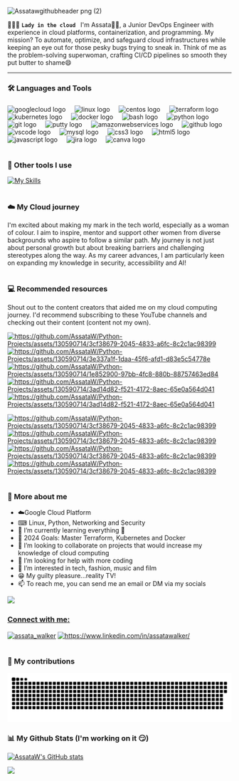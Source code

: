![Assatawgithubheader png (2)](https://github.com/AssataW/Python-Projects/assets/130590714/b944ce1f-0dae-437c-87e9-ab3006535674)


👩🏽‍💻 **`Lady in the cloud `** I'm Assata👋🏽, a Junior DevOps Engineer with experience in cloud platforms, containerization, and programming. My mission? To automate, optimize, and safeguard cloud infrastructures while keeping an eye out for those pesky bugs trying to sneak in. Think of me as the problem-solving superwoman, crafting CI/CD pipelines so smooth they put butter to shame😄

-----------------------------------------------------------------------------------------------------------------------------------------------------------------------------
### :hammer_and_wrench: Languages and Tools

<div align="left">
</div>

###

<div align="left">
  <img src="https://cdn.jsdelivr.net/gh/devicons/devicon/icons/googlecloud/googlecloud-original.svg" height="40" alt="googlecloud logo"  />
  <img width="12" />
  <img src="https://cdn.jsdelivr.net/gh/devicons/devicon/icons/linux/linux-original.svg" height="40" alt="linux logo"  />
  <img width="12" />
  <img src="https://cdn.jsdelivr.net/gh/devicons/devicon/icons/centos/centos-original.svg" height="40" alt="centos logo"  />
  <img width="12" />
  <img src="https://cdn.jsdelivr.net/gh/devicons/devicon/icons/terraform/terraform-original.svg" height="40" alt="terraform logo"  />
  <img width="12" />
  <img src="https://cdn.jsdelivr.net/gh/devicons/devicon/icons/kubernetes/kubernetes-plain.svg" height="40" alt="kubernetes logo"  />
  <img width="12" />
  <img src="https://cdn.jsdelivr.net/gh/devicons/devicon/icons/docker/docker-original.svg" height="40" alt="docker logo"  />
  <img width="12" />
  <img src="https://cdn.jsdelivr.net/gh/devicons/devicon/icons/bash/bash-original.svg" height="40" alt="bash logo"  />
  <img width="12" />
    <img src="https://cdn.jsdelivr.net/gh/devicons/devicon/icons/python/python-original.svg" height="40" alt="python logo"  />
  <img width="12" />
  <img src="https://cdn.jsdelivr.net/gh/devicons/devicon/icons/git/git-original.svg" height="40" alt="git logo"  />
  <img width="12" />
  <img src="https://cdn.jsdelivr.net/gh/devicons/devicon/icons/putty/putty-original.svg" height="40" alt="putty logo"  />
  <img width="12" />
  <img src="https://cdn.jsdelivr.net/gh/devicons/devicon/icons/amazonwebservices/amazonwebservices-original.svg" height="40" alt="amazonwebservices logo"  />
  <img width="12" />
  <img src="https://cdn.jsdelivr.net/gh/devicons/devicon/icons/github/github-original.svg" height="40" alt="github logo"  />
  <img width="12" />
  <img src="https://cdn.jsdelivr.net/gh/devicons/devicon/icons/vscode/vscode-original.svg" height="40" alt="vscode logo"  />
  <img width="12" />
  <img src="https://cdn.jsdelivr.net/gh/devicons/devicon/icons/mysql/mysql-original.svg" height="40" alt="mysql logo"  />
  <img width="12" />
  <img src="https://cdn.jsdelivr.net/gh/devicons/devicon/icons/css3/css3-original.svg" height="40" alt="css3 logo"  />
  <img width="12" />
  <img src="https://cdn.jsdelivr.net/gh/devicons/devicon/icons/html5/html5-original.svg" height="40" alt="html5 logo"  />
  <img width="12" />
  <img src="https://cdn.jsdelivr.net/gh/devicons/devicon/icons/javascript/javascript-original.svg" height="40" alt="javascript logo"  />
  <img width="12" />
  <img src="https://cdn.jsdelivr.net/gh/devicons/devicon/icons/jira/jira-original.svg" height="40" alt="jira logo"  />
  <img width="12" />
  <img src="https://cdn.jsdelivr.net/gh/devicons/devicon/icons/canva/canva-original.svg" height="40" alt="canva logo"  />
  <img width="12" />
</div>

#

### 🧰 Other tools I use

[![My Skills](https://skillicons.dev/icons?i=powershell,replit,figma,ps,&theme=dark)](https://skillicons.dev) 

###

#
### :cloud: My Cloud journey
I'm excited about making my mark in the tech world, especially as a woman of colour. I aim to inspire, mentor and support other women from diverse backgrounds who aspire to follow a similar path. My journey is not just about personal growth but about breaking barriers and challenging stereotypes along the way. As my career advances, I am particularly keen on expanding my knowledge in security, accessibility and AI!
#

### :computer: Recommended resources
Shout out to the content creators that aided me on my cloud computing journey. I'd recommend subscribing to these YouTube channels and checking out their content (content not my own).

<!-- YOUTUBE-LINKS -->
<a href="https://www.youtube.com/watch?v=etAaLNrjh20"><img src="https://github.com/AssataW/Python-Projects/assets/130590714/3cf38679-2045-4833-a6fc-8c2c1ac98399" alt="https://github.com/AssataW/Python-Projects/assets/130590714/3cf38679-2045-4833-a6fc-8c2c1ac98399"></a> 
<a href="https://www.youtube.com/watch?v=FqqhaOlefwY"><img src="https://github.com/AssataW/Python-Projects/assets/130590714/3e337a1f-1daa-45f6-afd1-d83e5c54778e" alt="https://github.com/AssataW/Python-Projects/assets/130590714/3e337a1f-1daa-45f6-afd1-d83e5c54778e"></a>
<a href="https://www.youtube.com/watch?v=oHtptmIZ-8c"><img src="https://github.com/AssataW/Python-Projects/assets/130590714/1e852900-97bb-4fc8-880b-88757463ed84" alt="https://github.com/AssataW/Python-Projects/assets/130590714/1e852900-97bb-4fc8-880b-88757463ed84"></a>
<a href="https://www.youtube.com/watch?v=i3epeCk8ldc&t=6s"><img src="https://github.com/AssataW/Python-Projects/assets/130590714/3ad14d82-f521-4172-8aec-65e0a564d041" alt="https://github.com/AssataW/Python-Projects/assets/130590714/3ad14d82-f521-4172-8aec-65e0a564d041"></a>
<a href="https://www.youtube.com/watch?v=i3epeCk8ldc&t=6s"><img src="https://github.com/AssataW/Python-Projects/assets/130590714/3ad14d82-f521-4172-8aec-65e0a564d041" alt="https://github.com/AssataW/Python-Projects/assets/130590714/3ad14d82-f521-4172-8aec-65e0a564d041"></a>

<a href="https://www.youtube.com/watch?v=etAaLNrjh20"><img src="https://github.com/AssataW/AssataW/assets/130590714/ee448e84-dbf3-4dc0-a694-9540f7496a09" alt="https://github.com/AssataW/Python-Projects/assets/130590714/3cf38679-2045-4833-a6fc-8c2c1ac98399"></a> 
<a href="https://www.youtube.com/watch?v=etAaLNrjh20"><img src="https://github.com/AssataW/AssataW/assets/130590714/ee448e84-dbf3-4dc0-a694-9540f7496a09" alt="https://github.com/AssataW/Python-Projects/assets/130590714/3cf38679-2045-4833-a6fc-8c2c1ac98399"></a> 
<a href="https://www.youtube.com/watch?v=etAaLNrjh20"><img src="https://github.com/AssataW/AssataW/assets/130590714/ee448e84-dbf3-4dc0-a694-9540f7496a09" alt="https://github.com/AssataW/Python-Projects/assets/130590714/3cf38679-2045-4833-a6fc-8c2c1ac98399"></a> 
<a href="https://www.youtube.com/watch?v=etAaLNrjh20"><img src="https://github.com/AssataW/AssataW/assets/130590714/ee448e84-dbf3-4dc0-a694-9540f7496a09" alt="https://github.com/AssataW/Python-Projects/assets/130590714/3cf38679-2045-4833-a6fc-8c2c1ac98399"></a> 


<!-- END YOUTUBE-LINKS -->



#
### :round_pushpin: More about me
- :cloud:Google Cloud Platform 
- ⌨ Linux, Python, Networking and Security
- 🌱 I’m currently learning everything 🤣
- 🥅 2024 Goals: Master Terraform, Kubernetes and Docker 
- 💞️ I’m looking to collaborate on projects that would increase my knowledge of cloud computing 
- 🤔 I’m looking for help with more coding
- 👀 I’m interested in tech, fashion, music and film
- 😁 My guilty pleasure...reality TV!
- 📫 To reach me, you can send me an email or DM via my socials
  
<a href="mailto:l.assata.walker@gmail.com">
<img src="https://img.shields.io/badge/Gmail-333333?style=for-the-badge&logo=gmail&logoColor=red" />
</p>

<h3 align="left">Connect with me:</h3>
<p align="left">
<a href="https://twitter.com/assata_walker" target="blank"><img align="center" src="https://raw.githubusercontent.com/rahuldkjain/github-profile-readme-generator/master/src/images/icons/Social/twitter.svg" alt="assata_walker" height="30" width="40" /></a>
<a href="https://linkedin.com/in/https://www.linkedin.com/in/assatawalker/" target="blank"><img align="center" src="https://raw.githubusercontent.com/rahuldkjain/github-profile-readme-generator/master/src/images/icons/Social/linked-in-alt.svg" alt="https://www.linkedin.com/in/assatawalker/" height="30" width="40" /></a>
  
#

### 🐍 My contributions
![snake gif](https://github.com/AssataW/AssataW/blob/output/github-contribution-grid-snake-dark.svg)


### 📊 My Github Stats (I'm working on it :smirk:)

<a href="http://www.github.com/AssataW"><img src="https://github-readme-stats.vercel.app/api?username=AssataW&show_icons=true&hide=&count_private=true&title_color=ec4899&text_color=ffffff&icon_color=a855f7&bg_color=181824&hide_border=true&show_icons=true" alt="AssataW's GitHub stats" /></a>

<a href="http://www.github.com/AssataW"><img src="https://github-readme-streak-stats.herokuapp.com/?user=AssataW&stroke=ffffff&background=181824&ring=ec4899&fire=ec4899&currStreakNum=ffffff&currStreakLabel=ec4899&sideNums=ffffff&sideLabels=ffffff&dates=ffffff&hide_border=true" /></a>

<!---
AssataW/AssataW is a ✨ special ✨ repository because its `README.md` (this file) appears on your GitHub profile.
You can click the Preview link to take a look at your changes.
--->
